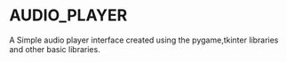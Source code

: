 # AUDIO_PLAYER

A Simple audio player interface created using the pygame,tkinter libraries and other basic libraries.
